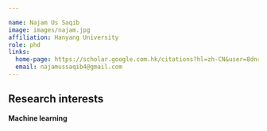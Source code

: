 ```yaml
---

name: Najam Us Saqib
image: images/najam.jpg
affiliation: Hanyang University
role: phd
links:
  home-page: https://scholar.google.com.hk/citations?hl=zh-CN&user=8dnrnzsAAAAJ
  email: najamussaqib4@gmail.com
---
```

## Research interests

**Machine learning**





